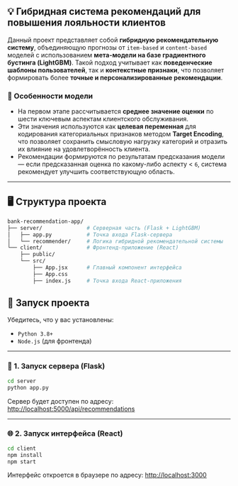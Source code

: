 ## 💡 Гибридная система рекомендаций для повышения лояльности клиентов

Данный проект представляет собой **гибридную рекомендательную систему**, объединяющую прогнозы от `item-based` и `content-based` моделей с использованием **мета-модели на базе градиентного бустинга (LightGBM)**. Такой подход учитывает как **поведенческие шаблоны пользователей**, так и **контекстные признаки**, что позволяет формировать более **точные и персонализированные рекомендации**.

### 🧠 Особенности модели

- На первом этапе рассчитывается **среднее значение оценки** по шести ключевым аспектам клиентского обслуживания.
- Эти значения используются как **целевая переменная** для кодирования категориальных признаков методом **Target Encoding**, что позволяет сохранить смысловую нагрузку категорий и отразить их влияние на удовлетворённость клиента.
- Рекомендации формируются по результатам предсказания модели — если предсказанная оценка по какому-либо аспекту < `6`, система рекомендует улучшить соответствующую область.

---

## 🖥️ Структура проекта

```bash
bank-recommendation-app/
├── server/              # Серверная часть (Flask + LightGBM)
│   ├── app.py           # Точка входа Flask-сервера
│   └── recommender/     # Логика гибридной рекомендательной системы
└── client/              # Фронтенд-приложение (React)
    ├── public/
    └── src/
        ├── App.jsx      # Главный компонент интерфейса
        ├── App.css
        ├── index.js     # Точка входа React-приложения
```

## 🚀 Запуск проекта

Убедитесь, что у вас установлены:

- `Python 3.8+`
- `Node.js` (для фронтенда)

---

### 🔧 1. Запуск сервера (Flask)

```bash
cd server
python app.py
````

Сервер будет доступен по адресу: [http://localhost:5000/api/recommendations](http://localhost:5000/api/recommendations)

---

### 🌐 2. Запуск интерфейса (React)

```bash
cd client
npm install
npm start
```

Интерфейс откроется в браузере по адресу: [http://localhost:3000](http://localhost:3000)

```



